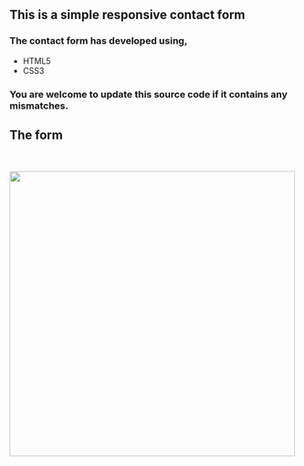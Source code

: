 ## This is a simple responsive contact form

### The contact form has developed using,
* HTML5
* CSS3

### You are welcome to update this source code if it contains any mismatches. 

## The form
<br><br>
<img src="img/form.PNG" width="500">